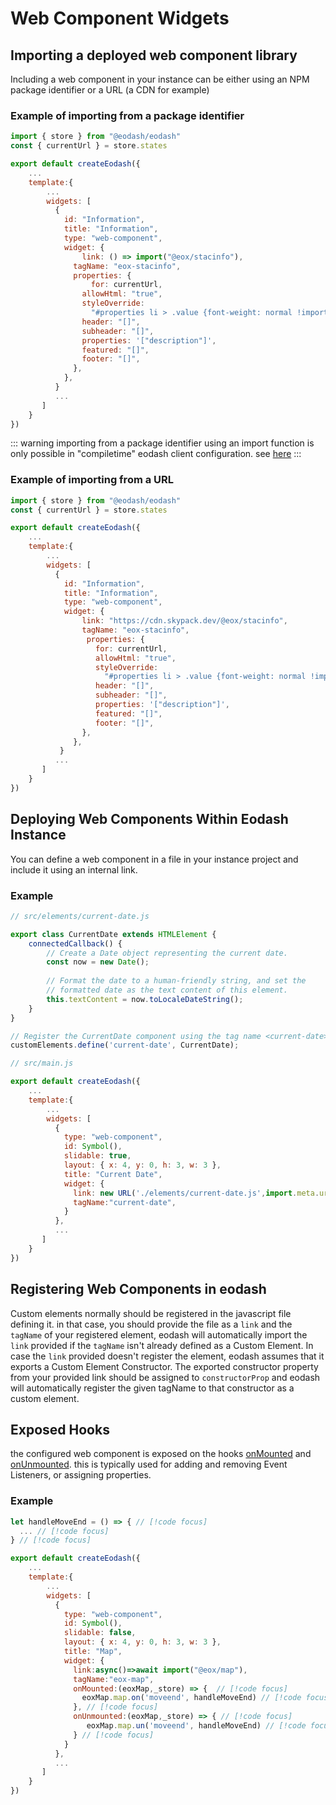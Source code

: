 # Web Component Widgets

## Importing a deployed web component library
Including a web component in your instance can be either using an NPM package identifier or a URL (a CDN for example)

### Example of importing from a package identifier
```js
import { store } from "@eodash/eodash"
const { currentUrl } = store.states

export default createEodash({
    ...
    template:{
        ...
        widgets: [      
          {
            id: "Information",
            title: "Information",
            type: "web-component",
            widget: {
                link: () => import("@eox/stacinfo"),
              tagName: "eox-stacinfo",
              properties: {
                  for: currentUrl,
                allowHtml: "true",
                styleOverride:
                  "#properties li > .value {font-weight: normal !important;}",
                header: "[]",
                subheader: "[]",
                properties: '["description"]',
                featured: "[]",
                footer: "[]",
              },
            },
          }
          ...
       ]
    }
})

```
::: warning
importing from a package identifier using an import function is only possible in "compiletime" eodash client configuration. see [here](/api/client/types/interfaces/WebComponentProps.html#link)
:::

### Example of importing from a URL

```js
import { store } from "@eodash/eodash"
const { currentUrl } = store.states

export default createEodash({
    ...
    template:{
        ...
        widgets: [      
          {
            id: "Information",
            title: "Information",
            type: "web-component",
            widget: {
                link: "https://cdn.skypack.dev/@eox/stacinfo",
                tagName: "eox-stacinfo",
                 properties: {
                   for: currentUrl,
                   allowHtml: "true",
                   styleOverride:
                     "#properties li > .value {font-weight: normal !important;}",
                   header: "[]",
                   subheader: "[]",
                   properties: '["description"]',
                   featured: "[]",
                   footer: "[]",
                },
              },
           }
          ...
       ]
    }
})
```

## Deploying Web Components Within Eodash Instance
You can define a web component in a file in your instance project and include it using an internal link.

### Example 
```js
// src/elements/current-date.js

export class CurrentDate extends HTMLElement {
    connectedCallback() {
        // Create a Date object representing the current date.
        const now = new Date();
        
        // Format the date to a human-friendly string, and set the
        // formatted date as the text content of this element.
        this.textContent = now.toLocaleDateString();
    }
}

// Register the CurrentDate component using the tag name <current-date>.
customElements.define('current-date', CurrentDate);
```

```js
// src/main.js

export default createEodash({
    ...
    template:{
        ...
        widgets: [      
          {
            type: "web-component",
            id: Symbol(),
            slidable: true,
            layout: { x: 4, y: 0, h: 3, w: 3 },
            title: "Current Date",
            widget: {
              link: new URL('./elements/current-date.js',import.meta.url).href,
              tagName:"current-date",
            }
          },
          ...
       ]
    }
})
```

## Registering Web Components in eodash
Custom elements normally should be registered in the javascript file defining it. in that case, you should provide the file as a `link` and the `tagName` of your registered element, eodash will automatically import the `link` provided if the `tagName` isn't already defined as a Custom Element. In case the `link` provided doesn't register the element, eodash assumes that it exports a Custom Element Constructor. The exported constructor property from your provided link should be assigned to `constructorProp` and eodash will automatically register the given tagName to that constructor as a custom element.



## Exposed Hooks
the configured web component is exposed on the hooks [onMounted](/api/client/types/interfaces/WebComponentProps.html#onmounted) and [onUnmounted](/api/client/types/interfaces/WebComponentProps.html#onunmounted). this is typically used for adding and removing Event Listeners, or assigning properties.

### Example 
```js
let handleMoveEnd = () => { // [!code focus]
  ... // [!code focus]
} // [!code focus]

export default createEodash({
    ...
    template:{
        ...
        widgets: [      
          {
            type: "web-component",
            id: Symbol(),
            slidable: false,
            layout: { x: 4, y: 0, h: 3, w: 3 },
            title: "Map",
            widget: {
              link:async()=>await import("@eox/map"),
              tagName:"eox-map",
              onMounted:(eoxMap,_store) => {  // [!code focus]
                eoxMap.map.on('moveend', handleMoveEnd) // [!code focus]
              }, // [!code focus]
              onUnmounted:(eoxMap,_store) => { // [!code focus]
                 eoxMap.map.un('moveend', handleMoveEnd) // [!code focus]
              } // [!code focus]
            }
          },
          ...
       ]
    }
})
```
```
